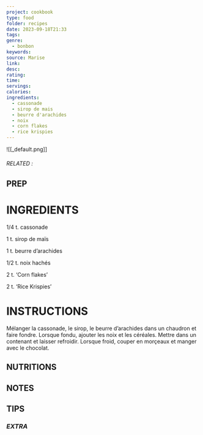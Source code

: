 ```yaml
---
project: cookbook
type: food
folder: recipes
date: 2023-09-18T21:33
tags: 
genre:
  - bonbon
keywords: 
source: Marise
link: 
desc: 
rating: 
time: 
servings: 
calories: 
ingredients:
  - cassonade
  - sirop de mais
  - beurre d'arachides
  - noix
  - corn flakes
  - rice krispies
---
```


![[_default.png]]
###### *RELATED* : 


## PREP


# INGREDIENTS

1/4 t. cassonade
  
1 t. sirop de maïs
  
1 t. beurre d’arachides
  
1/2 t. noix hachés
  
2 t. ‘Corn flakes’

2 t. ‘Rice Krispies’


# INSTRUCTIONS

Mélanger la cassonade, le sirop, le beurre d’arachides dans un chaudron et faire fondre. Lorsque fondu, ajouter les noix et les céréales. Mettre dans un contenant et laisser refroidir. Lorsque froid, couper en morçeaux et manger avec le chocolat.


## NUTRITIONS



## NOTES



## TIPS



### *EXTRA*



